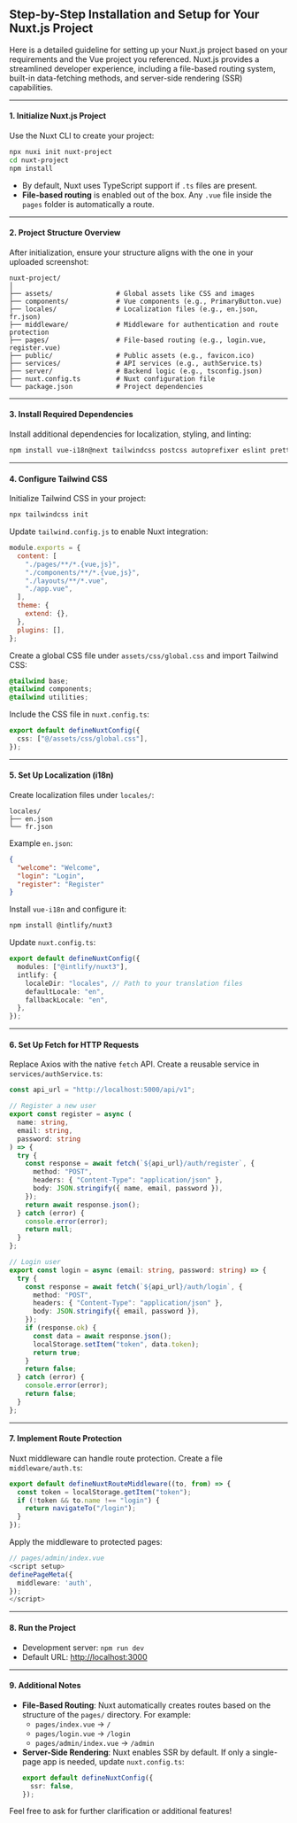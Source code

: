 ## Step-by-Step Installation and Setup for Your Nuxt.js Project

Here is a detailed guideline for setting up your Nuxt.js project based on your requirements and the Vue project you referenced. Nuxt.js provides a streamlined developer experience, including a file-based routing system, built-in data-fetching methods, and server-side rendering (SSR) capabilities.

---

#### 1. **Initialize Nuxt.js Project**

Use the Nuxt CLI to create your project:

```bash
npx nuxi init nuxt-project
cd nuxt-project
npm install
```

- By default, Nuxt uses TypeScript support if `.ts` files are present.
- **File-based routing** is enabled out of the box. Any `.vue` file inside the `pages` folder is automatically a route.

---

#### 2. **Project Structure Overview**

After initialization, ensure your structure aligns with the one in your uploaded screenshot:

```plaintext
nuxt-project/
│
├── assets/                # Global assets like CSS and images
├── components/            # Vue components (e.g., PrimaryButton.vue)
├── locales/               # Localization files (e.g., en.json, fr.json)
├── middleware/            # Middleware for authentication and route protection
├── pages/                 # File-based routing (e.g., login.vue, register.vue)
├── public/                # Public assets (e.g., favicon.ico)
├── services/              # API services (e.g., authService.ts)
├── server/                # Backend logic (e.g., tsconfig.json)
├── nuxt.config.ts         # Nuxt configuration file
└── package.json           # Project dependencies
```

---

#### 3. **Install Required Dependencies**

Install additional dependencies for localization, styling, and linting:

```bash
npm install vue-i18n@next tailwindcss postcss autoprefixer eslint prettier
```

---

#### 4. **Configure Tailwind CSS**

Initialize Tailwind CSS in your project:

```bash
npx tailwindcss init
```

Update `tailwind.config.js` to enable Nuxt integration:

```js
module.exports = {
  content: [
    "./pages/**/*.{vue,js}",
    "./components/**/*.{vue,js}",
    "./layouts/**/*.vue",
    "./app.vue",
  ],
  theme: {
    extend: {},
  },
  plugins: [],
};
```

Create a global CSS file under `assets/css/global.css` and import Tailwind CSS:

```css
@tailwind base;
@tailwind components;
@tailwind utilities;
```

Include the CSS file in `nuxt.config.ts`:

```ts
export default defineNuxtConfig({
  css: ["@/assets/css/global.css"],
});
```

---

#### 5. **Set Up Localization (i18n)**

Create localization files under `locales/`:

```plaintext
locales/
├── en.json
└── fr.json
```

Example `en.json`:

```json
{
  "welcome": "Welcome",
  "login": "Login",
  "register": "Register"
}
```

Install `vue-i18n` and configure it:

```bash
npm install @intlify/nuxt3
```

Update `nuxt.config.ts`:

```ts
export default defineNuxtConfig({
  modules: ["@intlify/nuxt3"],
  intlify: {
    localeDir: "locales", // Path to your translation files
    defaultLocale: "en",
    fallbackLocale: "en",
  },
});
```

---

#### 6. **Set Up Fetch for HTTP Requests**

Replace Axios with the native `fetch` API. Create a reusable service in `services/authService.ts`:

```ts
const api_url = "http://localhost:5000/api/v1";

// Register a new user
export const register = async (
  name: string,
  email: string,
  password: string
) => {
  try {
    const response = await fetch(`${api_url}/auth/register`, {
      method: "POST",
      headers: { "Content-Type": "application/json" },
      body: JSON.stringify({ name, email, password }),
    });
    return await response.json();
  } catch (error) {
    console.error(error);
    return null;
  }
};

// Login user
export const login = async (email: string, password: string) => {
  try {
    const response = await fetch(`${api_url}/auth/login`, {
      method: "POST",
      headers: { "Content-Type": "application/json" },
      body: JSON.stringify({ email, password }),
    });
    if (response.ok) {
      const data = await response.json();
      localStorage.setItem("token", data.token);
      return true;
    }
    return false;
  } catch (error) {
    console.error(error);
    return false;
  }
};
```

---

#### 7. **Implement Route Protection**

Nuxt middleware can handle route protection. Create a file `middleware/auth.ts`:

```ts
export default defineNuxtRouteMiddleware((to, from) => {
  const token = localStorage.getItem("token");
  if (!token && to.name !== "login") {
    return navigateTo("/login");
  }
});
```

Apply the middleware to protected pages:

```ts
// pages/admin/index.vue
<script setup>
definePageMeta({
  middleware: 'auth',
});
</script>
```

---

#### 8. **Run the Project**

- Development server: `npm run dev`
- Default URL: [http://localhost:3000](http://localhost:3000)

---

#### 9. **Additional Notes**

- **File-Based Routing**: Nuxt automatically creates routes based on the structure of the `pages/` directory. For example:
  - `pages/index.vue` → `/`
  - `pages/login.vue` → `/login`
  - `pages/admin/index.vue` → `/admin`
- **Server-Side Rendering**: Nuxt enables SSR by default. If only a single-page app is needed, update `nuxt.config.ts`:
  ```ts
  export default defineNuxtConfig({
    ssr: false,
  });
  ```

Feel free to ask for further clarification or additional features!
